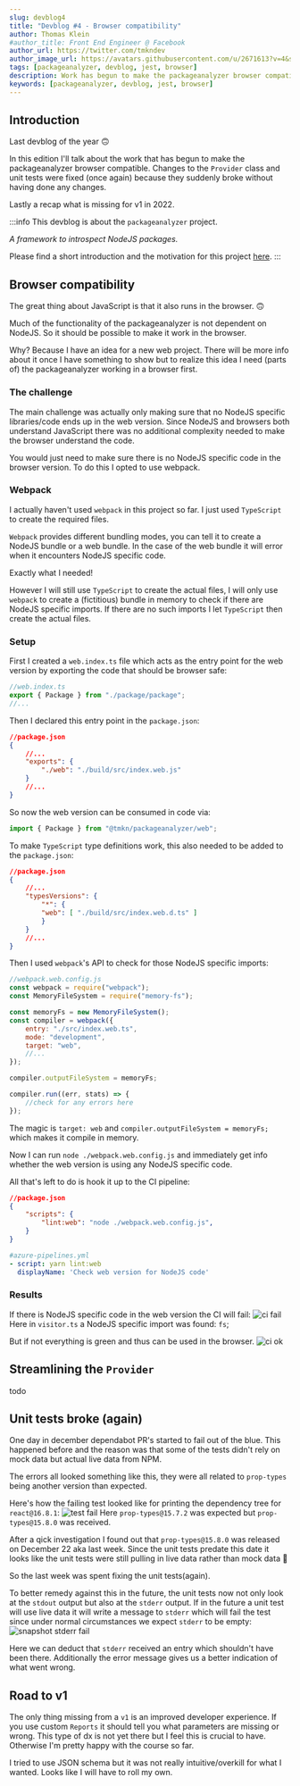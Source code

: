 ```yaml
---
slug: devblog4
title: "Devblog #4 - Browser compatibility"
author: Thomas Klein
#author_title: Front End Engineer @ Facebook
author_url: https://twitter.com/tmkndev
author_image_url: https://avatars.githubusercontent.com/u/2671613?v=4&s=400
tags: [packageanalyzer, devblog, jest, browser]
description: Work has begun to make the packageanalyzer browser compatible. Cruft was removed and unit tests fixed (once again).
keywords: [packageanalyzer, devblog, jest, browser]
---
```


## Introduction
Last devblog of the year 🙃

In this edition I'll talk about the work that has begun to make the packageanalyzer browser compatible. Changes to the `Provider` class and unit tests were fixed (once again) because they suddenly broke without having done any changes.

Lastly a recap what is missing for v1 in 2022.
<!--truncate-->

:::info
 This devblog is about the `packageanalyzer` project.
 
 *A framework to introspect NodeJS packages.*

Please find a short introduction and the motivation for this project [here](/docs/intro).
:::

## Browser compatibility
The great thing about JavaScript is that it also runs in the browser. 🙃

Much of the functionality of the packageanalyzer is not dependent on NodeJS. So it should be possible to make it work in the browser.

Why? Because I have an idea for a new web project. There will be more info about it once I have something to show but to realize this idea I need (parts of) the packageanalyzer working in a browser first.

### The challenge
The main challenge was actually only making sure that no NodeJS specific libraries/code ends up in the web version.
Since NodeJS and browsers both understand JavaScript there was no additional complexity needed to make the browser understand the code.

You would just need to make sure there is no NodeJS specific code in the browser version. To do this I opted to use webpack.

### Webpack
I actually haven't used `webpack` in this project so far. I just used `TypeScript` to create the required files.

`Webpack` provides different bundling modes, you can tell it to create a NodeJS bundle or a web bundle. In the case of the web bundle it will error when it encounters NodeJS specific code.

Exactly what I needed!

However I will still use `TypeScript` to create the actual files, I will only use `webpack` to create a (fictitious) bundle in memory to check if there are NodeJS specific imports. If there are no such imports I let `TypeScript` then create the actual files.

### Setup
First I created a `web.index.ts` file which acts as the entry point for the web version by exporting the code that should be browser safe:
```typescript
//web.index.ts
export { Package } from "./package/package";
//...
```

Then I declared this entry point in the `package.json`:
```json
//package.json
{
    //...
    "exports": {
        "./web": "./build/src/index.web.js"
    }
    //...
}
```
So now the web version can be consumed in code via:
```javascript
import { Package } from "@tmkn/packageanalyzer/web";
```

To make `TypeScript` type definitions work, this also needed to be added to the `package.json`:
```json
//package.json
{
    //...
    "typesVersions": {
        "*": {
        "web": [ "./build/src/index.web.d.ts" ]
        }
    }
    //...
}
```

Then I used `webpack`'s API to check for those NodeJS specific imports:
```javascript
//webpack.web.config.js
const webpack = require("webpack");
const MemoryFileSystem = require("memory-fs");

const memoryFs = new MemoryFileSystem();
const compiler = webpack({
    entry: "./src/index.web.ts",
    mode: "development",
    target: "web",
    //...
});

compiler.outputFileSystem = memoryFs;

compiler.run((err, stats) => {
    //check for any errors here
});
```
The magic is `target: web` and `compiler.outputFileSystem = memoryFs;` which makes it compile in memory.

Now I can run `node ./webpack.web.config.js` and immediately get info whether the web version is using any NodeJS specific code.

All that's left to do is hook it up to the CI pipeline:
```json
//package.json
{
    "scripts": {
        "lint:web": "node ./webpack.web.config.js",
    }
}
```

```yml
#azure-pipelines.yml
- script: yarn lint:web
  displayName: 'Check web version for NodeJS code'
```

### Results
If there is NodeJS specific code in the web version the CI will fail:
![ci fail](./devblog4/nodejs_import.png "CI Web Check Fail")
Here in `visitor.ts` a NodeJS specific import was found: `fs`;

But if not everything is green and thus can be used in the browser.
![ci ok](./devblog4/azure_web_check.png "CI Web Check")

## Streamlining the `Provider`
todo

## Unit tests broke (again)
One day in december dependabot PR's started to fail out of the blue. This happened before and the reason was that some of the tests didn't rely on mock data but actual live data from NPM.

The errors all looked something like this, they were all related to `prop-types` being another version than expected.

Here's how the failing test looked like for printing the dependency tree for `react@16.8.1`:
![test fail](./devblog4/test_fail.png "Test Fail")
Here `prop-types@15.7.2` was expected but `prop-types@15.8.0` was received.

After a qick investigation I found out that `prop-types@15.8.0` was released on December 22 aka last week. Since the unit tests predate this date it looks like the unit tests were still pulling in live data rather than mock data 😬

So the last week was spent fixing the unit tests(again).

To better remedy against this in the future, the unit tests now not only look at the `stdout` output but also at the `stderr` output. If in the future a unit test will use live data it will write a message to `stderr` which will fail the test since under normal circumstances we expect `stderr` to be empty:
![snapshot stderr fail](./devblog4/snapshot_stderr.png "Snapshot stderr fail")

Here we can deduct that `stderr` received an entry which shouldn't have been there. Additionally the error message gives us a better indication of what went wrong.


## Road to v1
The only thing missing from a `v1` is an improved developer experience. If you use custom `Reports` it should tell you what parameters are missing or wrong. This type of dx is not yet there but I feel this is crucial to have. Otherwise I'm pretty happy with the course so far.

I tried to use JSON schema but it was not really intuitive/overkill for what I wanted. Looks like I will have to roll my own.
